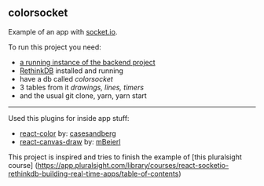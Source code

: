 ## colorsocket
Example of an app with [socket.io](https://socket.io/).

To run this project you need:
- [a running instance of the backend project](https://github.com/Rehlaender/colorsocket-server)
- [RethinkDB](https://www.rethinkdb.com/) installed and running
 - have a db called *colorsocket*
 - 3 tables from it *drawings, lines, timers*
- and the usual git clone, yarn, yarn start
___
Used this plugins for inside app stuff:
- [react-color](https://github.com/casesandberg/react-color) by: [casesandberg](https://github.com/casesandberg)
- [react-canvas-draw](https://github.com/mBeierl/react-canvas-draw) by: [mBeierl](https://github.com/mBeierl)

This project is inspired and tries to finish the example of [this pluralsight course] (https://app.pluralsight.com/library/courses/react-socketio-rethinkdb-building-real-time-apps/table-of-contents)
